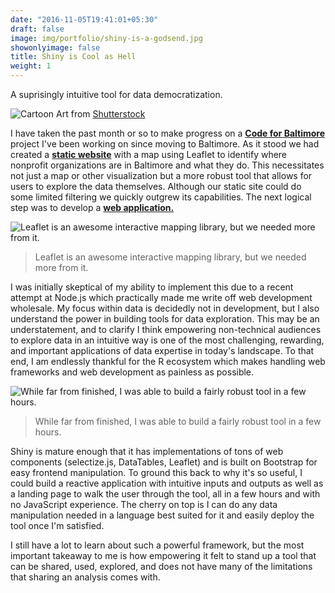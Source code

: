 ```yaml
---
date: "2016-11-05T19:41:01+05:30"
draft: false
image: img/portfolio/shiny-is-a-godsend.jpg
showonlyimage: false
title: Shiny is Cool as Hell
weight: 1
---
```


A suprisingly intuitive tool for data democratization.
<!--more-->

![Cartoon][1]
Art from [Shutterstock](https://www.shutterstock.com/image-vector/responsive-web-design-concept-vector-166029758?irgwc=1)

I have taken the past month or so to make progress on a [**Code for Baltimore**](http://www.codeforbaltimore.org/) project I've been working on since moving to Baltimore. As it stood we had created a [**static website**](https://syncthecity.github.io/) with a map using Leaflet to identify where nonprofit organizations are in Baltimore and what they do. This necessitates not just a map or other visualization but a more robust tool that allows for users to explore the data themselves. Although our static site could do some limited filtering we quickly outgrew its capabilities. The next logical step was to develop a [**web application.**](https://jason-bixon.shinyapps.io/sync_map/)

![Leaflet is an awesome interactive mapping library, but we needed more from it.][2]

> Leaflet is an awesome interactive mapping library, but we needed more from it.

I was initially skeptical of my ability to implement this due to a recent attempt at Node.js which practically made me write off web development wholesale. My focus within data is decidedly not in development, but I also understand the power in building tools for data exploration. This may be an understatement, and to clarify I think empowering non-technical audiences to explore data in an intuitive way is one of the most challenging, rewarding, and important applications of data expertise in today's landscape. To that end, I am endlessly thankful for the R ecosystem which makes handling web frameworks and web development as painless as possible.       

![While far from finished, I was able to build a fairly robust tool in a few hours.][3]

> While far from finished, I was able to build a fairly robust tool in a few hours.

Shiny is mature enough that it has implementations of tons of web components (selectize.js, DataTables, Leaflet) and is built on Bootstrap for easy frontend manipulation. To ground this back to why it's so useful, I could build a reactive application with intuitive inputs and outputs as well as a landing page to walk the user through the tool, all in a few hours and with no JavaScript experience. The cherry on top is I can do any data manipulation needed in a language best suited for it and easily deploy the tool once I'm satisfied.

I still have a lot to learn about such a powerful framework, but the most important takeaway to me is how empowering it felt to stand up a tool that can be shared, used, explored, and does not have many of the limitations that sharing an analysis comes with. 

[1]: /img/portfolio/shiny-is-a-godsend.jpg
[2]: /img/portfolio/map1.jpg
[3]: /img/portfolio/map2.jpg

